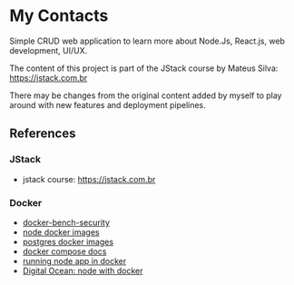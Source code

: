 # My Contacts

Simple CRUD web application to learn more about Node.Js, React.js, web development, UI/UX.

The content of this project is part of the JStack course by Mateus Silva: https://jstack.com.br

There may be changes from the original content added by myself to play around with new features and deployment pipelines.

## References

### JStack

- jstack course: https://jstack.com.br

### Docker

- [docker-bench-security](https://github.com/docker/docker-bench-security)
- [node docker images](https://github.com/nodejs/docker-node)
- [postgres docker images](https://github.com/docker-library/docs/blob/master/postgres/README.md)
- [docker compose docs](https://docs.docker.com/compose/compose-file/)
- [running node app in docker](https://nodejs.org/en/docs/guides/nodejs-docker-webapp/)
- [Digital Ocean: node with docker](https://www.digitalocean.com/community/tutorials/containerizing-a-node-js-application-for-development-with-docker-compose)
